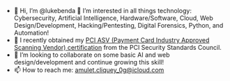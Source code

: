 - 👋 Hi, I’m @lukebenda
👀 I’m interested in all things technology: Cybersecurity, Artificial Intelligence, Hardware/Software, Cloud, Web Design/Development, Hacking/Pentesting, Digital Forensics, Python, and Automation!
- 🌱 I recently obtained my [PCI ASV (Payment Card Industry Approved Scanning Vendor) certification](https://www.pcisecuritystandards.org/program_training_and_qualification/approved_scanning_vendor_certification/) from the PCI Security Standards Council.
- 💞️ I’m looking to collaborate on some basic AI and web design/development and continue growing this skill! 
- 📫 How to reach me: amulet.cliquey_0g@icloud.com

<!---
lukebenda/lukebenda is a ✨ special ✨ repository because its `README.md` (this file) appears on your GitHub profile.
You can click the Preview link to take a look at your changes.
--->

